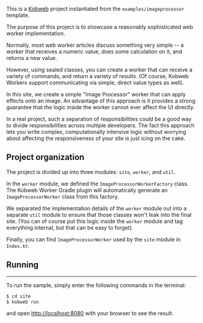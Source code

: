 This is a [Kobweb](https://github.com/varabyte/kobweb) project instantiated from the `examples/imageprocessor` template.

The purpose of this project is to showcase a reasonably sophisticated web worker implementation.

Normally, most web worker articles discuss something very simple -- a worker that receives a numeric value, does some
calculation on it, and returns a new value.

However, using sealed classes, you can create a worker that can receive a variety of commands, and return a variety of
results. (Of course, Kobweb Workers support communicating via simple, direct value types as well).

In this site, we create a simple "Image Processor" worker that can apply effects onto an image. An advantage of this
approach is it provides a strong guarantee that the logic inside the worker cannot ever affect the UI directly.

In a real project, such a separation of responsibilities could be a good way to divide responsibilities across multiple
developers. The fact this approach lets you write complex, computationally intensive logic without worrying about
affecting the responsiveness of your site is just icing on the cake.

## Project organization

The project is divided up into three modules: `site`, `worker`, and `util`.

In the `worker` module, we defined the `ImageProcessorWorkerFactory` class. The Kobweb Worker Gradle plugin will
automatically generate an `ImageProcessorWorker` class from this factory. 

We separated the implementation details of the `worker` module out into a separate `util` module to ensure that those
classes won't leak into the final site. (You can of course put this logic inside the `worker` module and tag everything
internal, but that can be easy to forget).

Finally, you can find `ImageProcessorWorker` used by the `site` module in `Index.kt`.

## Running

---

To run the sample, simply enter the following commands in the terminal:

```bash
$ cd site
$ kobweb run
```

and open [http://localhost:8080](http://localhost:8080) with your browser to see the result.
